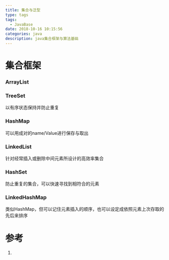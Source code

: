```yaml
---
title: 集合与泛型
type: tags
tags:
  - JavaBase
date: 2018-10-16 10:15:56
categories: java
description: java集合框架与算法基础
---
```

# 集合框架

### ArrayList



### TreeSet

以有序状态保持并防止重复

### HashMap

可以用成对的name/Value进行保存与取出

### LinkedList

针对经常插入或删除中间元素所设计的高效率集合

### HashSet

防止重复的集合，可以快速寻找到相符合的元素

### LinkedHashMap

类似HashMap，但可以记住元素插入的顺序，也可以设定成依照元素上次存取的先后来排序

# 参考 #
1. 
